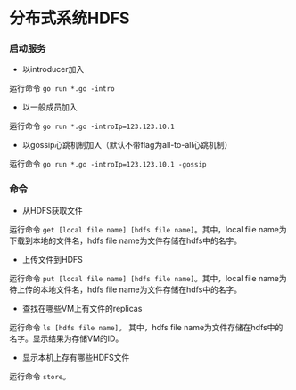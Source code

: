 # 分布式系统HDFS
### 启动服务
* 以introducer加入

运行命令 `go run *.go -intro`
* 以一般成员加入

运行命令 `go run *.go -introIp=123.123.10.1`

* 以gossip心跳机制加入（默认不带flag为all-to-all心跳机制）

运行命令 `go run *.go -introIp=123.123.10.1 -gossip`


### 命令
* 从HDFS获取文件

运行命令 `get [local file name] [hdfs file name]`。其中，local file name为下载到本地的文件名，hdfs file name为文件存储在hdfs中的名字。

* 上传文件到HDFS

运行命令 `put [local file name] [hdfs file name]`。其中，local file name为待上传的本地文件名，hdfs file name为文件存储在hdfs中的名字。

* 查找在哪些VM上有文件的replicas

运行命令 `ls [hdfs file name]`。 其中，hdfs file name为文件存储在hdfs中的名字。显示结果为存储VM的ID。

* 显示本机上存有哪些HDFS文件

运行命令 `store`。 

